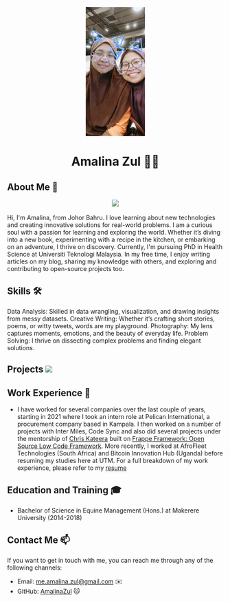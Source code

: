 
<div align="center"><img src="IMG_20191224_145150.jpg" height="300" /></div>
<h1 align="center">Amalina Zul 👨‍💻</h1>

## About Me 🚀
<div align="center"><img src="https://github.com/drshahizan/BDM/assets/51344005/ffaa458f-d247-48f9-86f6-c4f88ebefaa5" width="600" /></div>

Hi, I'm Amalina, from Johor Bahru. I love learning about new technologies and creating innovative solutions for real-world problems. I am a curious soul with a passion for learning and exploring the world. Whether it’s diving into a new book, experimenting with a recipe in the kitchen, or embarking on an adventure, I thrive on discovery. Currently, I'm pursuing PhD in Health Science at Universiti Teknologi Malaysia. In my free time, I enjoy writing articles on my blog, sharing my knowledge with others, and exploring and contributing to open-source projects too.

## Skills 🛠️

Data Analysis: Skilled in data wrangling, visualization, and drawing insights from messy datasets.
Creative Writing: Whether it’s crafting short stories, poems, or witty tweets, words are my playground.
Photography: My lens captures moments, emotions, and the beauty of everyday life.
Problem Solving: I thrive on dissecting complex problems and finding elegant solutions.

## Projects <img src="https://github.com/drshahizan/BDM/assets/51344005/9bfd8fba-9b7b-4f06-8b4e-0a44313e5baa" width="30" />

## Work Experience 💼

- I have worked for several companies over the last couple of years, starting in 2021 where I took an intern role at Pelican International, a procurement company based in Kampala. I then worked on a number of projects with Inter Miles, Code Sync and also did several projects under the mentorship of [Chris Kateera](https://github.com/chris-kck) built on [Frappe Framework: Open Source Low Code Framework](https://frappeframework.com). More recently, I worked at AfroFleet Technologies (South Africa) and Bitcoin Innovation Hub (Uganda) before resuming my studies here at UTM. For a full breakdown of my work experience, please refer to my [resume](https://drive.google.com/file/d/1nMfGgOqV1s_OcfU7Cw3GEYB0_d-eewmI/view?usp=sharing)

## Education and Training 🎓

- Bachelor of Science in Equine Management (Hons.) at Makerere University (2014-2018)


## Contact Me 📫

If you want to get in touch with me, you can reach me through any of the following channels:

- Email: me.amalina.zul@gmail.com ✉️
- GitHub: [AmalinaZul](https://github.com/AmalinaZul) 🐱



